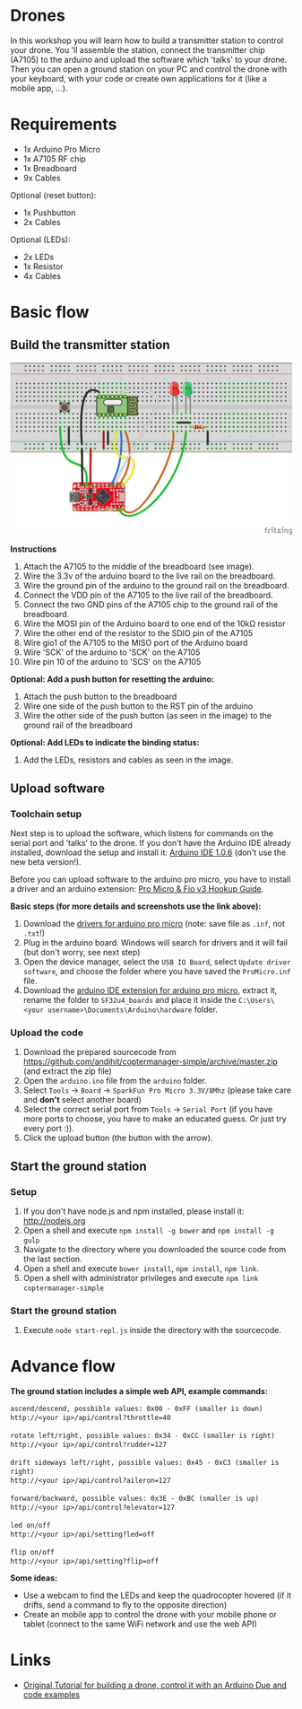 # Drones

In this workshop you will learn how to build a transmitter station to control your drone. You 'll assemble the station, connect the transmitter chip (A7105) to the arduino and upload the software which 'talks' to your drone. Then you can open a ground station on your PC and control the drone with your keyboard, with your code or create own applications for it (like a mobile app, ...).

# Requirements

- 1x Arduino Pro Micro
- 1x A7105 RF chip
- 1x Breadboard
- 9x Cables

Optional (reset button):
- 1x Pushbutton
- 2x Cables

Optional (LEDs):
- 2x LEDs
- 1x Resistor
- 4x Cables

# Basic flow

## Build the transmitter station

![](fritzing/wiring.png)

**Instructions**

1. Attach the A7105 to the middle of the breadboard (see image).
2. Wire the 3.3v of the arduino board to the live rail on the breadboard.
3. Wire the ground pin of the arduino to the ground rail on the breadboard.
4. Connect the VDD pin of the A7105 to the live rail of the breadboard.
5. Connect the two GND pins of the A7105 chip to the ground rail of the breadboard.
6. Wire the MOSI pin of the Arduino board to one end of the 10kΩ resistor
7. Wire the other end of the resistor to the SDIO pin of the A7105
8. Wire gio1 of the A7105 to the MISO port of the Arduino board
9. Wire 'SCK' of the arduino to 'SCK' on the A7105
10. Wire pin 10 of the arduino to 'SCS' on the A7105

**Optional: Add a push button for resetting the arduino:**

1. Attach the push button to the breadboard
2. Wire one side of the push button to the RST pin of the arduino
3. Wire the other side of the push button (as seen in the image) to the ground rail of the breadboard

**Optional: Add LEDs to indicate the binding status:**

1. Add the LEDs, resistors and cables as seen in the image.

## Upload software

### Toolchain setup

Next step is to upload the software, which listens for commands on the serial port and 'talks' to the drone.
If you don't have the Arduino IDE already installed, download the setup and install it: [Arduino IDE 1.0.6](http://arduino.cc/en/main/software#toc2) (don't use the new beta version!).

Before you can upload software to the arduino pro micro, you have to install a driver and an arduino extension: [Pro Micro & Fio v3 Hookup Guide](https://learn.sparkfun.com/tutorials/pro-micro--fio-v3-hookup-guide#installing-windows).

**Basic steps (for more details and screenshots use the link above):**

1. Download the [drivers for arduino pro micro](https://github.com/sparkfun/SF32u4_boards/raw/master/driver/ProMicro.inf) (note: save file as `.inf`, not `.txt`!)
2. Plug in the arduino board. Windows will search for drivers and it will fail (but don't worry, see next step)
3. Open the device manager, select the `USB IO Board`, select `Update driver software`, and choose the folder where you have saved the `ProMicro.inf` file.
4. Download the [arduino IDE extension for arduino pro micro](https://github.com/sparkfun/SF32u4_boards/archive/master.zip), extract it, rename the folder to `SF32u4_boards` and place it inside the `C:\Users\<your username>\Documents\Arduino\hardware` folder.

### Upload the code

1. Download the prepared sourcecode from https://github.com/andihit/coptermanager-simple/archive/master.zip (and extract the zip file)
2. Open the `arduino.ino` file from the `arduino` folder.
3. Select `Tools` -> `Board` -> `SparkFun Pro Micro 3.3V/8Mhz` (please take care and **don't** select another board)
4. Select the correct serial port from `Tools` -> `Serial Port` (if you have more ports to choose, you have to make an educated guess. Or just try every port :)).
5. Click the upload button (the button with the arrow).

## Start the ground station

### Setup

1. If you don't have node.js and npm installed, please install it: http://nodejs.org
2. Open a shell and execute `npm install -g bower` and `npm install -g gulp`
3. Navigate to the directory where you downloaded the source code from the last section.
4. Open a shell and execute `bower install`, `npm install`, `npm link`.
5. Open a shell with administrator privileges and execute `npm link coptermanager-simple`

### Start the ground station

1. Execute `node start-repl.js` inside the directory with the sourcecode.


# Advance flow

**The ground station includes a simple web API, example commands:**

    ascend/descend, possbible values: 0x00 - 0xFF (smaller is down)
    http://<your ip>/api/control?throttle=40

    rotate left/right, possible values: 0x34 - 0xCC (smaller is right)
    http://<your ip>/api/control?rudder=127

    drift sideways left/right, possible values: 0x45 - 0xC3 (smaller is right)
    http://<your ip>/api/control?aileron=127

    forward/backward, possible values: 0x3E - 0xBC (smaller is up)
    http://<your ip>/api/control?elevator=127

    led on/off
    http://<your ip>/api/setting?led=off

    flip on/off
    http://<your ip>/api/setting?flip=off

**Some ideas:**

- Use a webcam to find the LEDs and keep the quadrocopter hovered (if it drifts, send a command to fly to the opposite direction)
- Create an mobile app to control the drone with your mobile phone or tablet (connect to the same WiFi network and use the web API)


# Links
* [Original Tutorial for building a drone, control it with an Arduino Due and code examples](http://www.instructables.com/id/Easy-Android-controllable-PC-Interfaceable-Relati/)
